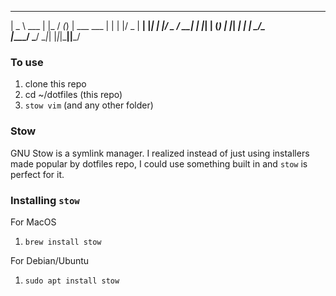  ____        _    __ _ _           
|  _ \  ___ | |_ / _(_) | ___  ___ 
| | | |/ _ \| __| |_| | |/ _ \/ __|
| |_| | (_) | |_|  _| | |  __/\__ \
|____/ \___/ \__|_| |_|_|\___||___/
                                   

### To use
1. clone this repo
2. cd ~/dotfiles (this repo)
3. `stow vim` (and any other folder)

### Stow
GNU Stow is a symlink manager. I realized instead of just using installers made popular by dotfiles repo, I could use something built in and `stow` is perfect for it.

### Installing `stow`
For MacOS
1. `brew install stow`

For Debian/Ubuntu
1. `sudo apt install stow`
